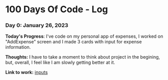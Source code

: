 # 100 Days Of Code - Log

### Day 0: January 26, 2023

**Today's Progress**: I've code on my personal app of expenses, I worked on "AddExpense" screen and I made 3 cards with input for expense information.

**Thoughts:** I have to take a moment to think about project in the begining, but, overall, I feel like I am slowly getting better at it.

**Link to work:** [inputs](https://github.com/drickchote/gastos/tree/main/src/components/inputs)
